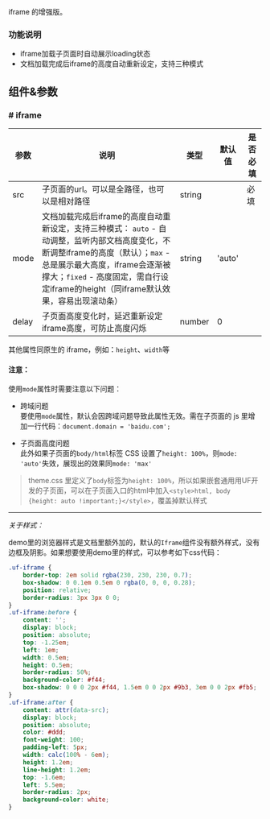 iframe 的增强版。

### 功能说明  
* iframe加载子页面时自动展示loading状态
* 文档加载完成后iframe的高度自动重新设定，支持三种模式


## 组件&参数

### # iframe

参数 | 说明 | 类型 | 默认值 | 是否必填
---- | ---- | ----- | ----- | -----
src | 子页面的url。可以是全路径，也可以是相对路径 | string |  | 必填
mode | 文档加载完成后iframe的高度自动重新设定，支持三种模式： `auto` - 自动调整，监听内部文档高度变化，不断调整iframe的高度（默认）；`max` - 总是展示最大高度，iframe会逐渐被撑大；`fixed` - 高度固定，需自行设定iframe的height（同iframe默认效果，容易出现滚动条） | string | 'auto' | 
delay | 子页面高度变化时，延迟重新设定iframe高度，可防止高度闪烁 | number | 0 |

其他属性同原生的 iframe，例如：`height`、`width`等

#### 注意：
使用`mode`属性时需要注意以下问题：

* 跨域问题  
要使用`mode`属性，默认会因跨域问题导致此属性无效。需在子页面的 js 里增加一行代码：`document.domain = 'baidu.com';`

* 子页面高度问题  
此外如果子页面的`body/html`标签 CSS 设置了`height: 100%`，则`mode: 'auto'`失效，展现出的效果同`mode: 'max'`
> theme.css 里定义了`body`标签为`height: 100%`，所以如果嵌套通用用UF开发的子页面，可以在子页面入口的html中加入`<style>html, body {height: auto !important;}</style>`，覆盖掉默认样式

---

*关于样式：*

demo里的浏览器样式是文档里额外加的，默认的`Iframe`组件没有额外样式，没有边框及阴影。如果想要使用demo里的样式，可以参考如下css代码：
```css
.uf-iframe {
    border-top: 2em solid rgba(230, 230, 230, 0.7);
    box-shadow: 0 0.1em 0.5em 0 rgba(0, 0, 0, 0.28);
    position: relative;
    border-radius: 3px 3px 0 0;
}
.uf-iframe:before {
    content: '';
    display: block;
    position: absolute;
    top: -1.25em;
    left: 1em;
    width: 0.5em;
    height: 0.5em;
    border-radius: 50%;
    background-color: #f44;
    box-shadow: 0 0 0 2px #f44, 1.5em 0 0 2px #9b3, 3em 0 0 2px #fb5;
}
.uf-iframe:after {
    content: attr(data-src);
    display: block;
    position: absolute;
    color: #ddd;
    font-weight: 100;
    padding-left: 5px;
    width: calc(100% - 6em);
    height: 1.2em;
    line-height: 1.2em;
    top: -1.6em;
    left: 5.5em;
    border-radius: 2px;
    background-color: white;
}
```